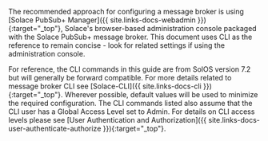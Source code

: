 
The recommended approach for configuring a message broker is using [Solace PubSub+ Manager]({{ site.links-docs-webadmin }}){:target="_top"}, Solace's browser-based administration console packaged with the Solace PubSub+ message broker. This document uses CLI as the reference to remain concise - look for related settings if using the administration console.

For reference, the CLI commands in this guide are from SolOS version 7.2 but will generally be forward compatible. For more details related to message broker CLI see [Solace-CLI]({{ site.links-docs-cli }}){:target="_top"}. Wherever possible, default values will be used to minimize the required configuration. The CLI commands listed also assume that the CLI user has a Global Access Level set to Admin. For details on CLI access levels please see [User Authentication and Authorization]({{ site.links-docs-user-authenticate-authorize }}){:target="_top"}.
